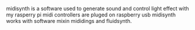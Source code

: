 midisynth is a software used to generate sound and control light effect with my rasperry pi 
midi controllers are pluged on raspberry usb 
midisynth works with software mixin mididings and fluidsynth. 
